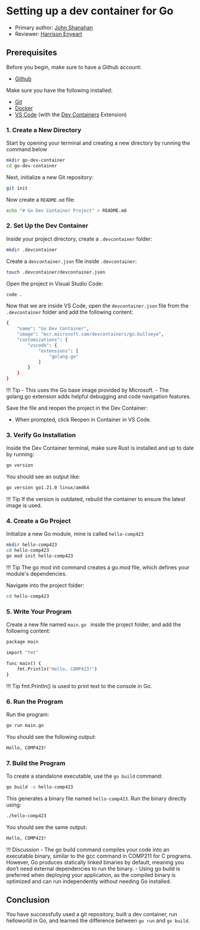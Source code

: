 # Setting up a dev container for Go

* Primary author: [John Shanahan](https://github.com/JoeShans21)
* Reviewer: [Harrison Enyeart](https://github.com/HJEunc)

## Prerequisites

Before you begin, make sure to have a Github account:

* [Github](https://github.com)

Make sure you have the following installed:

* [Git](https://git-scm.com/book/en/v2/Getting-Started-Installing-Git)
* [Docker](https://www.docker.com/products/docker-desktop)
* [VS Code](https://code.visualstudio.com/) (with the [Dev Containers](https://marketplace.visualstudio.com/items?itemName=ms-vscode-remote.remote-containers) Extension)

### 1. Create a New Directory

Start by opening your terminal and creating a new directory by running the command below
```bash
mkdir go-dev-container
cd go-dev-container
```

Next, initialize a new Git repository:
```bash
git init
```

Now create a ```README.md``` file:
```bash
echo "# Go Dev Container Project" > README.md
```

### 2. Set Up the Dev Container

Inside your project directory, create a ```.devcontainer``` folder:
```bash
mkdir .devcontainer
```

Create a ```devcontainer.json``` file inside ```.devcontainer```:
```bash
touch .devcontainer/devcontainer.json
```

Open the project in Visual Studio Code:
```bash
code .
```


Now that we are inside VS Code, open the ```devcontainer.json``` file from the ```.devcontainer``` folder and add the following content:
```bash
{
    "name": "Go Dev Container",
    "image": "mcr.microsoft.com/devcontainers/go:bullseye",
    "customizations": {
        "vscode": {
            "extensions": [
                "golang.go"
            ]
        }
    }
}
```

!!! Tip
    - This uses the Go base image provided by Microsoft.
    - The golang.go extension adds helpful debugging and code navigation features.

Save the file and reopen the project in the Dev Container:

* When prompted, click Reopen in Container in VS Code.

### 3. Verify Go Installation
Inside the Dev Container terminal, make sure Rust is installed and up to date by running:
```bash
go version
```
You should see an output like:
```bash
go version go1.21.0 linux/amd64
```
!!! Tip
    If the version is outdated, rebuild the container to ensure the latest image is used.

### 4. Create a Go Project
Initialize a new Go module, mine is called ```hello-comp423```
```bash
mkdir hello-comp423
cd hello-comp423
go mod init hello-comp423
```
!!! Tip
    The go mod init command creates a go.mod file, which defines your module's dependencies.

Navigate into the project folder:
```bash
cd hello-comp423
```

### 5. Write Your Program
Create a new file named ```main.go ``` inside the project folder, and add the following content:
```bash
package main

import "fmt"

func main() {
    fmt.Println("Hello, COMP423!")
}
```

!!! Tip
    fmt.Println() is used to print text to the console in Go.

### 6. Run the Program
Run the program:
```bash
go run main.go
```
You should see the following output:
```bash
Hello, COMP423!
```

### 7. Build the Program
To create a standalone executable, use the ```go build``` command:
```bash
go build -o hello-comp423
```
This generates a binary file named ```hello-comp423```. Run the binary directly using:
```bash
./hello-comp423
```
You should see the same output:
```bash
Hello, COMP423!
```
!!! Discussion
    - The go build command compiles your code into an executable binary, similar to the gcc command in COMP211 for C programs. However, Go produces statically linked binaries by default, meaning you don’t need external dependencies to run the binary.
    - Using go build is preferred when deploying your application, as the compiled binary is optimized and can run independently without needing Go installed.

## Conclusion
You have successfully used a git repository, built a dev container, run helloworld in Go, and learned the difference between ```go run``` and ```go build```.